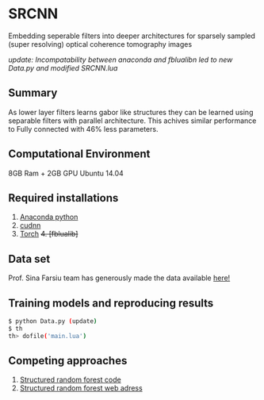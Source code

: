 # SRCNN
Embedding seperable filters into deeper architectures for sparsely sampled (super resolving) optical coherence tomography images

*update: Incompatability between anaconda and fblualibn led to new Data.py and modified SRCNN.lua*
## Summary
As lower layer filters learns gabor like structures they can be learned using separable filters with parallel architecture. 
This achives similar performance to Fully connected with 46% less parameters.


## Computational Environment
8GB Ram + 2GB GPU Ubuntu 14.04

## Required installations
1. [Anaconda python](https://www.continuum.io/downloads)
2. [cudnn](https://developer.nvidia.com/cudnn)
3. [Torch](http://torch.ch/docs/getting-started.html#_)
~~4. [fblualib]~~

## Data set
Prof. Sina Farsiu team has generously made the data available [here!](http://people.duke.edu/~sf59/Fang_TMI_2013.htm)

## Training models and reproducing results
```bash
$ python Data.py (update)
$ th 
th> dofile('main.lua')

```
## Competing approaches
1. [Structured random forest code](http://lrs.icg.tugraz.at/downloads/srf_cvpr15_public_v1.00.zip)
2. [Structured random forest web adress](http://lrs.icg.tugraz.at/members/schulter)
